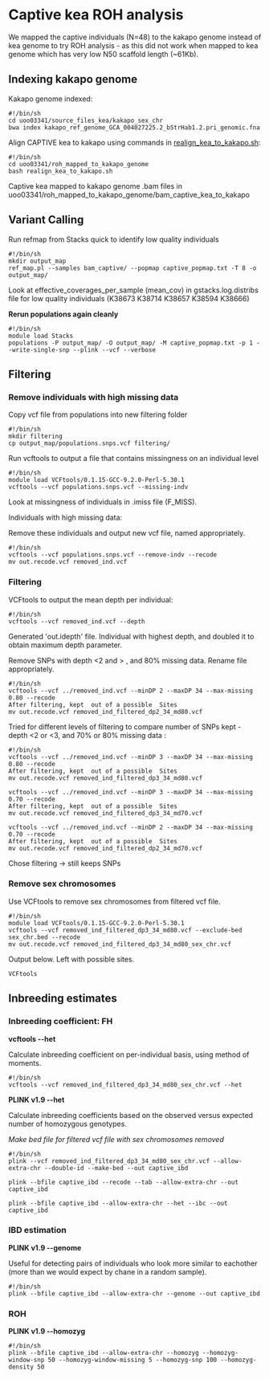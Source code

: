 # Captive kea ROH analysis

We mapped the captive individuals (N=48) to the kakapo genome instead of kea genome to try ROH analysis - as this did not work when mapped to kea genome which has very low N50 scaffold length (~61Kb).

## Indexing kakapo genome 

Kakapo genome indexed:

```
#!/bin/sh
cd uoo03341/source_files_kea/kakapo_sex_chr
bwa index kakapo_ref_genome_GCA_004027225.2_bStrHab1.2.pri_genomic.fna
```

Align CAPTIVE kea to kakapo using commands in [realign_kea_to_kakapo.sh]():

```
#!/bin/sh
cd uoo03341/roh_mapped_to_kakapo_genome
bash realign_kea_to_kakapo.sh
```

Captive kea mapped to kakapo genome .bam files in uoo03341/roh_mapped_to_kakapo_genome/bam_captive_kea_to_kakapo

## Variant Calling

Run refmap from Stacks quick to identify low quality individuals

```
#!/bin/sh
mkdir output_map
ref_map.pl --samples bam_captive/ --popmap captive_popmap.txt -T 8 -o output_map/
```

Look at effective_coverages_per_sample (mean_cov) in gstacks.log.distribs file for low quality individuals (K38673  K38714  K38657  K38594  K38666)

**Rerun populations again cleanly**

```
#!/bin/sh
module load Stacks
populations -P output_map/ -O output_map/ -M captive_popmap.txt -p 1 --write-single-snp --plink --vcf --verbose
```

## Filtering

### Remove individuals with high missing data

Copy vcf file from populations into new filtering folder
```
#!/bin/sh
mkdir filtering
cp output_map/populations.snps.vcf filtering/
```

Run vcftools to output a file that contains missingness on an individual level

```
#!/bin/sh
module load VCFtools/0.1.15-GCC-9.2.0-Perl-5.30.1
vcftools --vcf populations.snps.vcf --missing-indv
```
Look at missingness of individuals in .imiss file (F_MISS).

Individuals with high missing data: 

Remove these individuals and output new vcf file, named appropriately.

```
#!/bin/sh
vcftools --vcf populations.snps.vcf --remove-indv --recode
mv out.recode.vcf removed_ind.vcf
```
### Filtering 

VCFtools to output the mean depth per individual:

```
#!/bin/sh
vcftools --vcf removed_ind.vcf --depth
```

Generated 'out.idepth' file. Individual with highest depth, and doubled it to obtain maximum depth parameter. ``` ```

Remove SNPs with depth <2 and > , and 80% missing data. Rename file appropriately.

```
#!/bin/sh
vcftools --vcf ../removed_ind.vcf --minDP 2 --maxDP 34 --max-missing 0.80 --recode
After filtering, kept  out of a possible  Sites
mv out.recode.vcf removed_ind_filtered_dp2_34_md80.vcf
```

Tried for different levels of filtering to compare number of SNPs kept - depth <2 or <3, and 70% or 80% missing data :

```
#!/bin/sh
vcftools --vcf ../removed_ind.vcf --minDP 3 --maxDP 34 --max-missing 0.80 --recode
After filtering, kept  out of a possible  Sites
mv out.recode.vcf removed_ind_filtered_dp3_34_md80.vcf

vcftools --vcf ../removed_ind.vcf --minDP 3 --maxDP 34 --max-missing 0.70 --recode
After filtering, kept  out of a possible  Sites
mv out.recode.vcf removed_ind_filtered_dp3_34_md70.vcf

vcftools --vcf ../removed_ind.vcf --minDP 2 --maxDP 34 --max-missing 0.70 --recode
After filtering, kept  out of a possible  Sites
mv out.recode.vcf removed_ind_filtered_dp2_34_md70.vcf
```

Chose filtering -> still keeps  SNPs

### Remove sex chromosomes

Use VCFtools to remove sex chromosomes from filtered vcf file.

```
#!/bin/sh
module load VCFtools/0.1.15-GCC-9.2.0-Perl-5.30.1
vcftools --vcf removed_ind_filtered_dp3_34_md80.vcf --exclude-bed sex_chr.bed --recode
mv out.recode.vcf removed_ind_filtered_dp3_34_md80_sex_chr.vcf
```
Output below. Left with  possible sites.
```
VCFtools
```
## Inbreeding estimates

### Inbreeding coefficient: FH

**vcftools --het**

Calculate inbreeding coefficient on per-individual basis, using method of moments.

```
#!/bin/sh
vcftools --vcf removed_ind_filtered_dp3_34_md80_sex_chr.vcf --het
```

**PLINK v1.9 --het**

Calculate inbreeding coefficients based on the observed versus expected number of homozygous genotypes.

*Make bed file for filtered vcf file with sex chromosomes removed*

```
#!/bin/sh
plink --vcf removed_ind_filtered_dp3_34_md80_sex_chr.vcf --allow-extra-chr --double-id --make-bed --out captive_ibd

plink --bfile captive_ibd --recode --tab --allow-extra-chr --out captive_ibd

plink --bfile captive_ibd --allow-extra-chr --het --ibc --out captive_ibd
```
### IBD estimation 

**PLINK v1.9 --genome**

Useful for detecting pairs of individuals who look more similar to eachother (more than we would expect by chane in a random sample).

```
#!/bin/sh
plink --bfile captive_ibd --allow-extra-chr --genome --out captive_ibd
```

### ROH

**PLINK v1.9 --homozyg**

```
#!/bin/sh
plink --bfile captive_ibd --allow-extra-chr --homozyg --homozyg-window-snp 50 --homozyg-window-missing 5 --homozyg-snp 100 --homozyg-density 50
```






